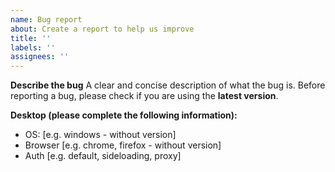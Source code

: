 ```yaml
---
name: Bug report
about: Create a report to help us improve
title: ''
labels: ''
assignees: ''
---
```


<!-- !!! 

Attention, post here...

* ... no excerpts from the console
* ... no unencrypted logs
* ... not with the same username as OF/Fansly

!!! -->

**Describe the bug**
A clear and concise description of what the bug is.
Before reporting a bug, please check if you are using the **latest version**.

**Desktop (please complete the following information):**
 - OS: [e.g. windows - without version]
 - Browser [e.g. chrome, firefox - without version] 
 - Auth [e.g. default, sideloading, proxy] 

<!--
**Logs**
Logs are very helpful, but are not very anonymous.  
To preserve your anonymity you should **not post logs here**!
However, if you want to share your logs with me, send them with the issue number by mail to montroly@protonmail.com.
--> 
